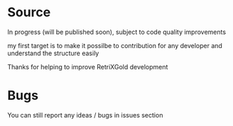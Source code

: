 # Source

In progress (will be published soon), subject to code quality improvements

my first target is to make it possilbe to contribution for any developer and understand the structure easily

Thanks for helping to improve RetriXGold development


# Bugs

You can still report any ideas / bugs in issues section